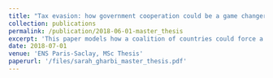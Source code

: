 ```yaml
---
title: "Tax evasion: how government cooperation could be a game changer"
collection: publications
permalink: /publication/2018-06-01-master_thesis
excerpt: 'This paper models how a coalition of countries could force a tax haven to cooperate. The coalition is built around a common capital tax rate and a joint tariff on the imports from the tax haven. The tariff is the threat used to induce the tax haven to cooperate. Thanks to a game theoretical approach, we describe how the members of the coalition bargain to set the common capital tax. Then the optimal tariff and its incidence are derived. We show that a mutually beneficial common capital tax can be set in the coalition. Then, we demonstrate that a tariff on tax haven imports is efficient to force the tax haven to cooperate if the import level from the tax haven is sufficiently high and if the imported goods are normal.'
date: 2018-07-01
venue: 'ENS Paris-Saclay, MSc Thesis'
paperurl: '/files/sarah_gharbi_master_thesis.pdf'
---
```

